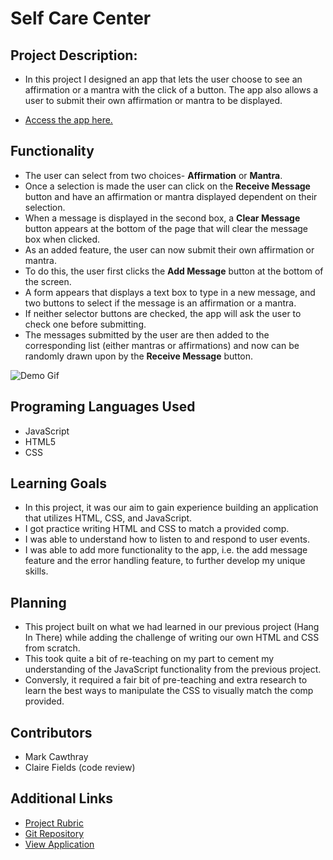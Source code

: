 # Self Care Center

## Project Description:

  - In this project I designed an app that lets the user choose to see an affirmation or a mantra with the click of a button. The app also allows a user to submit their own affirmation or mantra to be displayed.

  - [Access the app here.](https://mtcawthray.github.io/self-care-center/)

## Functionality

  - The user can select from two choices- **Affirmation** or **Mantra**.
  - Once a selection is made the user can click on the **Receive Message** button and have an affirmation or mantra displayed dependent on their selection.
  - When a message is displayed in the second box, a **Clear Message** button appears at the bottom of the page that will clear the message box when clicked.
  - As an added feature, the user can now submit their own affirmation or mantra.
  - To do this, the user first clicks the **Add Message** button at the bottom of the screen.
  - A form appears that displays a text box to type in a new message, and two buttons to select if the message is an affirmation or a mantra.
  - If neither selector buttons are checked, the app will ask the user to check one before submitting.
  - The messages submitted by the user are then added to the corresponding list (either mantras or affirmations) and now can be randomly drawn upon by the **Receive Message** button.

  ![Demo Gif](https://gifyu.com/image/o2jD)


## Programing Languages Used

  - JavaScript
  - HTML5
  - CSS

## Learning Goals

  - In this project, it was our aim to gain experience building an application that utilizes HTML, CSS, and JavaScript.
  - I got practice writing HTML and CSS to match a provided comp.
  - I was able to understand how to listen to and respond to user events.
  - I was able to add more functionality to the app, i.e. the add message feature and the error handling feature, to further develop my unique skills.

## Planning

  - This project built on what we had learned in our previous project (Hang In There) while adding the challenge of writing our own HTML and CSS from scratch.
  - This took quite a bit of re-teaching on my part to cement my understanding of the JavaScript functionality from the previous project.
  - Conversly, it required a fair bit of pre-teaching and extra research to learn the best ways to manipulate the CSS to visually match the comp provided.

## Contributors

 - Mark Cawthray
 - Claire Fields (code review)

## Additional Links

  - [Project Rubric](https://frontend.turing.edu/projects/module-1/self-care-center.html)
  - [Git Repository](https://github.com/MTCawthray/self-care-center)
  - [View Application](https://mtcawthray.github.io/self-care-center/)
